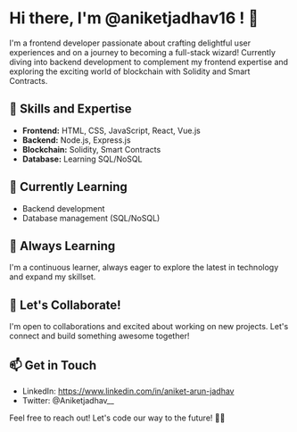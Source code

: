 # Hi there, I'm @aniketjadhav16 ! 👋

I'm a frontend developer passionate about crafting delightful user experiences and on a journey to becoming a full-stack wizard! Currently diving into backend development to complement my frontend expertise and exploring the exciting world of blockchain with Solidity and Smart Contracts.

## 🚀 Skills and Expertise

- **Frontend:** HTML, CSS, JavaScript, React, Vue.js
- **Backend:** Node.js, Express.js
- **Blockchain:** Solidity, Smart Contracts
- **Database:** Learning SQL/NoSQL

## 🔭 Currently Learning

- Backend development
- Database management (SQL/NoSQL)

## 🌱 Always Learning

I'm a continuous learner, always eager to explore the latest in technology and expand my skillset.

## 💼 Let's Collaborate!

I'm open to collaborations and excited about working on new projects. Let's connect and build something awesome together!

## 📫 Get in Touch

- LinkedIn: https://www.linkedin.com/in/aniket-arun-jadhav
- Twitter: @Aniketjadhav__

Feel free to reach out! Let's code our way to the future! 🚀✨
